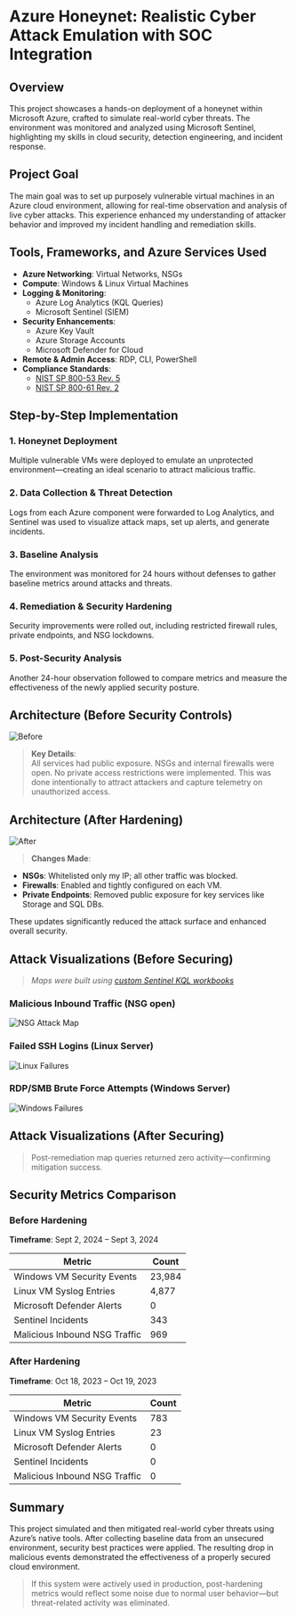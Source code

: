 
# Azure Honeynet: Realistic Cyber Attack Emulation with SOC Integration


## Overview

This project showcases a hands-on deployment of a honeynet within Microsoft Azure, crafted to simulate real-world cyber threats. The environment was monitored and analyzed using Microsoft Sentinel, highlighting my skills in cloud security, detection engineering, and incident response.

## Project Goal

The main goal was to set up purposely vulnerable virtual machines in an Azure cloud environment, allowing for real-time observation and analysis of live cyber attacks. This experience enhanced my understanding of attacker behavior and improved my incident handling and remediation skills.

## Tools, Frameworks, and Azure Services Used

- **Azure Networking**: Virtual Networks, NSGs
- **Compute**: Windows & Linux Virtual Machines
- **Logging & Monitoring**:
  - Azure Log Analytics (KQL Queries)
  - Microsoft Sentinel (SIEM)
- **Security Enhancements**:
  - Azure Key Vault
  - Azure Storage Accounts
  - Microsoft Defender for Cloud
- **Remote & Admin Access**: RDP, CLI, PowerShell
- **Compliance Standards**:
  - [NIST SP 800-53 Rev. 5](https://csrc.nist.gov/publications/detail/sp/800-53/rev-5/final)
  - [NIST SP 800-61 Rev. 2](https://www.nist.gov/privacy-framework/nist-sp-800-61)

## Step-by-Step Implementation

### 1. Honeynet Deployment
Multiple vulnerable VMs were deployed to emulate an unprotected environment—creating an ideal scenario to attract malicious traffic.

### 2. Data Collection & Threat Detection
Logs from each Azure component were forwarded to Log Analytics, and Sentinel was used to visualize attack maps, set up alerts, and generate incidents.

### 3. Baseline Analysis
The environment was monitored for 24 hours without defenses to gather baseline metrics around attacks and threats.

### 4. Remediation & Security Hardening
Security improvements were rolled out, including restricted firewall rules, private endpoints, and NSG lockdowns.

### 5. Post-Security Analysis
Another 24-hour observation followed to compare metrics and measure the effectiveness of the newly applied security posture.

## Architecture (Before Security Controls)
![Before](https://i.imgur.com/1tLjWY9.png)

> **Key Details**:  
All services had public exposure. NSGs and internal firewalls were open. No private access restrictions were implemented. This was done intentionally to attract attackers and capture telemetry on unauthorized access.

## Architecture (After Hardening)
![After](https://i.imgur.com/ch1cAMU.png)

> **Changes Made**:
- **NSGs**: Whitelisted only my IP; all other traffic was blocked.
- **Firewalls**: Enabled and tightly configured on each VM.
- **Private Endpoints**: Removed public exposure for key services like Storage and SQL DBs.

These updates significantly reduced the attack surface and enhanced overall security.

## Attack Visualizations (Before Securing)

> *Maps were built using [custom Sentinel KQL workbooks](https://github.com/AmiliaSalva/Cloud-SOC-Project-Resources/blob/main/MS%20Sentinel%20Maps%20(JSON)/linux-ssh-auth-fail.json)*

### Malicious Inbound Traffic (NSG open)
![NSG Attack Map](https://i.imgur.com/JeElX9R.png)

### Failed SSH Logins (Linux Server)
![Linux Failures](https://i.imgur.com/QW8PF0o.png)

### RDP/SMB Brute Force Attempts (Windows Server)
![Windows Failures](https://i.imgur.com/SETmQBl.png)

## Attack Visualizations (After Securing)

> Post-remediation map queries returned zero activity—confirming mitigation success.

## Security Metrics Comparison

### Before Hardening
**Timeframe**: Sept 2, 2024 – Sept 3, 2024

| Metric                            | Count  |
|-----------------------------------|--------|
| Windows VM Security Events        | 23,984 |
| Linux VM Syslog Entries           | 4,877  |
| Microsoft Defender Alerts         | 0      |
| Sentinel Incidents                | 343    |
| Malicious Inbound NSG Traffic     | 969    |

### After Hardening
**Timeframe**: Oct 18, 2023 – Oct 19, 2023

| Metric                            | Count  |
|-----------------------------------|--------|
| Windows VM Security Events        | 783    |
| Linux VM Syslog Entries           | 23     |
| Microsoft Defender Alerts         | 0      |
| Sentinel Incidents                | 0      |
| Malicious Inbound NSG Traffic     | 0      |

## Summary

This project simulated and then mitigated real-world cyber threats using Azure’s native tools. After collecting baseline data from an unsecured environment, security best practices were applied. The resulting drop in malicious events demonstrated the effectiveness of a properly secured cloud environment.

> If this system were actively used in production, post-hardening metrics would reflect some noise due to normal user behavior—but threat-related activity was eliminated.

